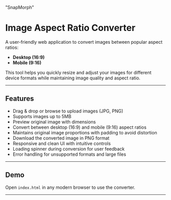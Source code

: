 "SnapMorph"

# Image Aspect Ratio Converter

A user-friendly web application to convert images between popular aspect ratios:  
- **Desktop (16:9)**  
- **Mobile (9:16)**

This tool helps you quickly resize and adjust your images for different device formats while maintaining image quality and aspect ratio.

---

## Features

- Drag & drop or browse to upload images (JPG, PNG)
- Supports images up to 5MB
- Preview original image with dimensions
- Convert between desktop (16:9) and mobile (9:16) aspect ratios
- Maintains original image proportions with padding to avoid distortion
- Download the converted image in PNG format
- Responsive and clean UI with intuitive controls
- Loading spinner during conversion for user feedback
- Error handling for unsupported formats and large files

---

## Demo

Open `index.html` in any modern browser to use the converter.

---